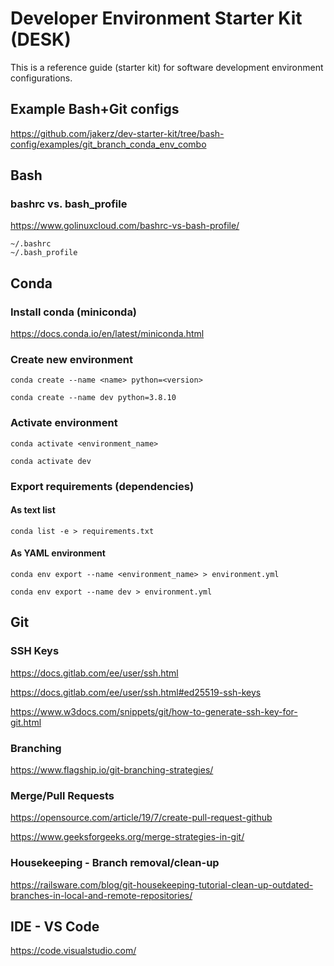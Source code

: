 # Developer Environment Starter Kit (DESK)

This is a reference guide (starter kit) for software development environment configurations.

## Example Bash+Git configs

https://github.com/jakerz/dev-starter-kit/tree/bash-config/examples/git_branch_conda_env_combo

## Bash

### bashrc vs. bash_profile

https://www.golinuxcloud.com/bashrc-vs-bash-profile/

```
~/.bashrc
~/.bash_profile
```

## Conda

### Install conda (miniconda)

https://docs.conda.io/en/latest/miniconda.html

### Create new environment

```
conda create --name <name> python=<version>
```

```
conda create --name dev python=3.8.10
```

### Activate environment

```
conda activate <environment_name>
```

```
conda activate dev
```

### Export requirements (dependencies)

#### As text list

```
conda list -e > requirements.txt
```

#### As YAML environment

```
conda env export --name <environment_name> > environment.yml
```

```
conda env export --name dev > environment.yml
```

## Git

### SSH Keys

https://docs.gitlab.com/ee/user/ssh.html

https://docs.gitlab.com/ee/user/ssh.html#ed25519-ssh-keys

https://www.w3docs.com/snippets/git/how-to-generate-ssh-key-for-git.html

### Branching

https://www.flagship.io/git-branching-strategies/

### Merge/Pull Requests

https://opensource.com/article/19/7/create-pull-request-github

https://www.geeksforgeeks.org/merge-strategies-in-git/

### Housekeeping - Branch removal/clean-up

https://railsware.com/blog/git-housekeeping-tutorial-clean-up-outdated-branches-in-local-and-remote-repositories/

## IDE - VS Code

https://code.visualstudio.com/
